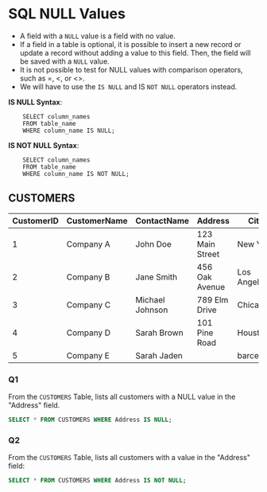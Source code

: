 # SQL NULL Values
- A field with a `NULL` value is a field with no value.
- If a field in a table is optional, it is possible to insert a new record or update a record without adding a value to this field. Then, the field will be saved with a `NULL` value.
- It is not possible to test for NULL values with comparison operators, such as =, <, or <>.
- We will have to use the `IS NULL` and IS `NOT NULL` operators instead.

**IS NULL Syntax**:

        SELECT column_names
        FROM table_name
        WHERE column_name IS NULL;


**IS NOT NULL Syntax**:

        SELECT column_names
        FROM table_name
        WHERE column_name IS NOT NULL;


## CUSTOMERS

| CustomerID | CustomerName       | ContactName     | Address            | City       | PostalCode | Country |
|------------|--------------------|-----------------|--------------------|------------|------------|---------|
| 1          | Company A          | John Doe        | 123 Main Street    | New York   | 10001      | USA     |
| 2          | Company B          | Jane Smith      | 456 Oak Avenue     | Los Angeles| 90001      | USA     |
| 3          | Company C          | Michael Johnson | 789 Elm Drive      | Chicago    | 60601      | USA     |
| 4          | Company D          | Sarah Brown     | 101 Pine Road      | Houston    | 77001      | USA     |
| 5          | Company E          | Sarah Jaden     |                    | barcelona  | 77031      | SPAIN   |


### Q1
From the `CUSTOMERS` Table, lists all customers with a NULL value in the "Address" field.

```sql
SELECT * FROM CUSTOMERS WHERE Address IS NULL; 
```

### Q2
From the `CUSTOMERS` Table,  lists all customers with a value in the "Address" field:

```sql
SELECT * FROM CUSTOMERS WHERE Address IS NOT NULL; 
```